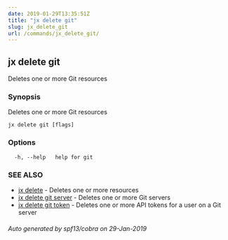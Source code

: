 ```yaml
---
date: 2019-01-29T13:35:51Z
title: "jx delete git"
slug: jx_delete_git
url: /commands/jx_delete_git/
---
```

## jx delete git

Deletes one or more Git resources

### Synopsis

Deletes one or more Git resources

```
jx delete git [flags]
```

### Options

```
  -h, --help   help for git
```

### SEE ALSO

* [jx delete](/commands/jx_delete/)	 - Deletes one or more resources
* [jx delete git server](/commands/jx_delete_git_server/)	 - Deletes one or more Git servers
* [jx delete git token](/commands/jx_delete_git_token/)	 - Deletes one or more API tokens for a user on a Git server

###### Auto generated by spf13/cobra on 29-Jan-2019
